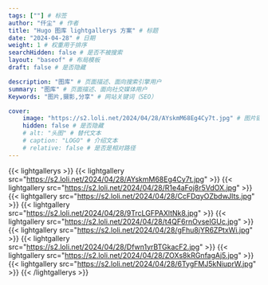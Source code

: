 ```yaml
---
tags: [""] # 标签
author: "仟尘" # 作者
title: "Hugo 图库 lightgallerys 方案" # 标题
date: "2024-04-28" # 日期
weight: 1 # 权重用于排序
searchHidden: false # 是否不被搜索
layout: "baseof" # 布局模板
draft: false # 是否隐藏

description: "图库" # 页面描述、面向搜索引擎用户
summary: "图库" # 页面描述、面向社交媒体用户
Keywords: "图片,摄影,分享" # 网站关键词（SEO）

cover:
    image: "https://s2.loli.net/2024/04/28/AYskmM68Eg4Cy7t.jpg" # 图片链接
    hidden: false # 是否隐藏
    # alt: "头图" # 替代文本
    # caption: "LOGO" # 介绍文本
    # relative: false # 是否是相对路径
---
```

{{< lightgallerys >}}
{{< lightgallery src="https://s2.loli.net/2024/04/28/AYskmM68Eg4Cy7t.jpg" >}}
{{< lightgallery src="https://s2.loli.net/2024/04/28/R1e4aFoj8r5VdOX.jpg" >}}
{{< lightgallery src="https://s2.loli.net/2024/04/28/CcFDqyOZbdwJlts.jpg" >}}
{{< lightgallery src="https://s2.loli.net/2024/04/28/9TrcLGFPAXltNk8.jpg" >}}
{{< lightgallery src="https://s2.loli.net/2024/04/28/t4QF6rnOvseIGUc.jpg" >}}
{{< lightgallery src="https://s2.loli.net/2024/04/28/gFhu8jYR6ZPtxWi.jpg" >}}
{{< lightgallery src="https://s2.loli.net/2024/04/28/Dfwn1yrBTGkacF2.jpg" >}}
{{< lightgallery src="https://s2.loli.net/2024/04/28/ZOXs8kRGnfagAj5.jpg" >}}
{{< lightgallery src="https://s2.loli.net/2024/04/28/6TygFMJ5kNiuprW.jpg" >}}
{{< /lightgallerys >}}